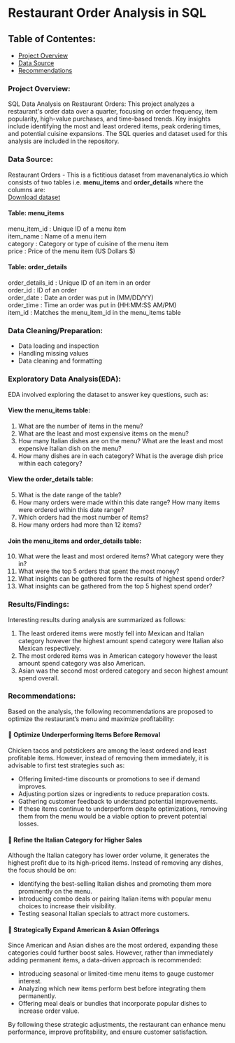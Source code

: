 # Restaurant Order Analysis in SQL

## Table of Contentes:
- [Project Overview](#project-overview)
- [Data Source](#data-source)
- [Recommendations](#recommendations)
### Project Overview:
SQL Data Analysis on Restaurant Orders: This project analyzes a restaurant's order data over a quarter, focusing on order frequency, item popularity, high-value purchases, and time-based trends. Key insights include identifying the most and least ordered items, peak ordering times, and potential cuisine expansions. The SQL queries and dataset used for this analysis are included in the repository.

### Data Source: 
Restaurant Orders - This is a fictitious dataset from mavenanalytics.io which consists of two tables i.e. **menu_items** and **order_details** where the columns are:   
[Download dataset](https://mavenanalytics.io/data-playground?order=date_added%2Cdesc&pageSize=10&search=restaurant)
#### Table: menu_items

menu_item_id        : Unique ID of a menu item  
item_name           : Name of a menu item  
category            : Category or type of cuisine of the menu item  
price               : Price of the menu item (US Dollars $)  

#### Table: order_details

order_details_id    : Unique ID of an item in an order  
order_id            : ID of an order  
order_date          : Date an order was put in (MM/DD/YY)  
order_time          : Time an order was put in (HH:MM:SS AM/PM)  
item_id             : Matches the menu_item_id in the menu_items table


### Data Cleaning/Preparation:
- Data loading and inspection
- Handling missing values
- Data cleaning and formatting

### Exploratory Data Analysis(EDA):

EDA involved exploring the dataset to answer key questions, such as:  
#### View the **menu_items** table:
1) What are the number of items in the menu?
2) What are the least and most expensive items on the menu?
3) How many Italian dishes are on the menu? What are the least and most expensive Italian dish on the menu?
4) How many dishes are in each category? What is the average dish price within each category?

#### View the **order_details** table:
5) What is the date range of the table?
6) How many orders were made within this date range? How many items were ordered within this date range?
7) Which orders had the most number of items?
8) How many orders had more than 12 items?

#### Join the **menu_items** and **order_details** table:
10) What were the least and most ordered items? What category were they in?
11) What were the top 5 orders that spent the most money?
12) What insights can be gathered form the results of highest spend order?
13) What insights can be gathered from the top 5 highest spend order?

### Results/Findings: 
Interesting results during analysis are summarized as follows:
1) The least ordered items were mostly fell into Mexican and Italian category however the highest amount spend category were Italian also Mexican respectively.
2) The most ordered items was in American category however the least amount spend category was also American.
3) Asian was the second most ordered category and secon highest amount spend overall.

### Recommendations: 

Based on the analysis, the following recommendations are proposed to optimize the restaurant’s menu and maximize profitability:

#### 📌 Optimize Underperforming Items Before Removal
Chicken tacos and potstickers are among the least ordered and least profitable items. However, instead of removing them immediately, it is advisable to first test strategies such as:
- Offering limited-time discounts or promotions to see if demand improves.
- Adjusting portion sizes or ingredients to reduce preparation costs.
- Gathering customer feedback to understand potential improvements.
- If these items continue to underperform despite optimizations, removing them from the menu would be a viable option to prevent potential losses.
#### 🍝 Refine the Italian Category for Higher Sales
Although the Italian category has lower order volume, it generates the highest profit due to its high-priced items. Instead of removing any dishes, the focus should be on:
- Identifying the best-selling Italian dishes and promoting them more prominently on the menu.
- Introducing combo deals or pairing Italian items with popular menu choices to increase their visibility.
- Testing seasonal Italian specials to attract more customers.
 #### 🍔 Strategically Expand American & Asian Offerings
Since American and Asian dishes are the most ordered, expanding these categories could further boost sales. However, rather than immediately adding permanent items, a data-driven approach is recommended:
- Introducing seasonal or limited-time menu items to gauge customer interest.
- Analyzing which new items perform best before integrating them permanently.
- Offering meal deals or bundles that incorporate popular dishes to increase order value.

By following these strategic adjustments, the restaurant can enhance menu performance, improve profitability, and ensure customer satisfaction.




